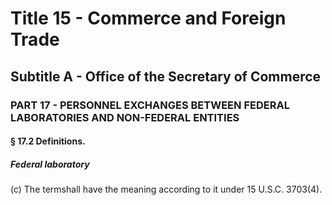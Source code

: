 
# Title 15 - Commerce and Foreign Trade
## Subtitle A - Office of the Secretary of Commerce
### PART 17 - PERSONNEL EXCHANGES BETWEEN FEDERAL LABORATORIES AND NON-FEDERAL ENTITIES
#### § 17.2 Definitions.
##### Federal laboratory

(c) The termshall have the meaning according to it under 15 U.S.C. 3703(4).
